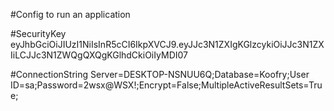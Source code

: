 #Config to run an application

#SecurityKey 
eyJhbGciOiJIUzI1NiIsInR5cCI6IkpXVCJ9.eyJJc3N1ZXIgKGlzcykiOiJJc3N1ZXIiLCJJc3N1ZWQgQXQgKGlhdCkiOiIyMDI07

#ConnectionString
Server=DESKTOP-NSNUU6Q;Database=Koofry;User ID=sa;Password=2wsx@WSX!;Encrypt=False;MultipleActiveResultSets=True;